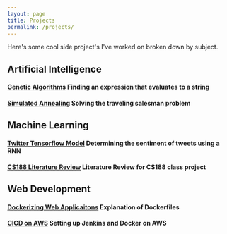 ```yaml
---
layout: page
title: Projects
permalink: /projects/
---
```


Here's some cool side project's I've worked on broken down by subject.

## Artificial Intelligence 
#### [Genetic Algorithms](\Genetic-Algorithms) Finding an expression that evaluates to a string
#### [Simulated Annealing](\Simulated-Annealing) Solving the traveling salesman problem


## Machine Learning
#### [Twitter Tensorflow Model](\Twitter-Tensorflow-Model) Determining the sentiment of tweets using a RNN
#### [CS188 Literature Review](\CS188-Literature-Review) Literature Review for CS188 class project

## Web Development
#### [Dockerizing Web Applicaitons](\Dockerizing-Web-Applications) Explanation of Dockerfiles
#### [CICD on AWS](\CICD-on-AWS) Setting up Jenkins and Docker on AWS
